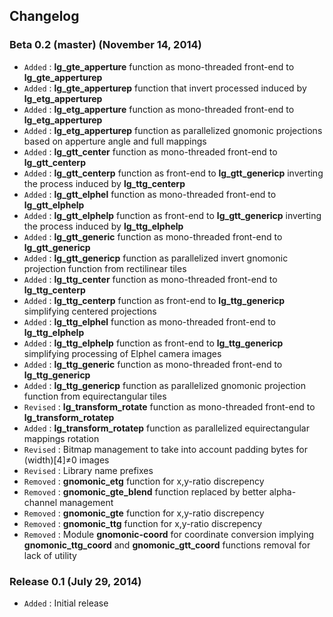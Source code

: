 ## Changelog

### Beta 0.2 (master) (November 14, 2014)

- `Added` : **lg\_gte\_apperture** function as mono-threaded front-end to **lg\_gte\_apperturep**
- `Added` : **lg\_gte\_apperturep** function that invert processed induced by **lg\_etg\_apperturep**
- `Added` : **lg\_etg\_apperture** function as mono-threaded front-end to **lg\_etg\_apperturep**
- `Added` : **lg\_etg\_apperturep** function as parallelized gnomonic projections based on apperture angle and full mappings
- `Added` : **lg\_gtt\_center** function as mono-threaded front-end to **lg\_gtt\_centerp**
- `Added` : **lg\_gtt\_centerp** function as front-end to **lg\_gtt\_genericp** inverting the process induced by **lg\_ttg\_centerp**
- `Added` : **lg\_gtt\_elphel** function as mono-threaded front-end to **lg\_gtt\_elphelp**
- `Added` : **lg\_gtt\_elphelp** function as front-end to **lg\_gtt\_genericp** inverting the process induced by **lg\_ttg\_elphelp**
- `Added` : **lg\_gtt\_generic** function as mono-threaded front-end to **lg\_gtt\_genericp**
- `Added` : **lg\_gtt\_genericp** function as parallelized invert gnomonic projection function from rectilinear tiles
- `Added` : **lg\_ttg\_center** function as mono-threaded front-end to **lg\_ttg\_centerp**
- `Added` : **lg\_ttg\_centerp** function as front-end to **lg\_ttg\_genericp** simplifying centered projections
- `Added` : **lg\_ttg\_elphel** function as mono-threaded front-end to **lg\_ttg\_elphelp**
- `Added` : **lg\_ttg\_elphelp** function as front-end to **lg\_ttg\_genericp** simplifying processing of Elphel camera images
- `Added` : **lg\_ttg\_generic** function as mono-threaded front-end to **lg\_ttg\_genericp**
- `Added` : **lg\_ttg\_genericp** function as parallelized gnomonic projection function from equirectangular tiles
- `Revised` : **lg\_transform\_rotate** function as mono-threaded front-end to **lg\_transform\_rotatep**
- `Added` : **lg\_transform\_rotatep** function as parallelized equirectangular mappings rotation
- `Revised` : Bitmap management to take into account padding bytes for (width)[4]≠0 images
- `Revised` : Library name prefixes
- `Removed` : **gnomonic\_etg** function for x,y-ratio discrepency
- `Removed` : **gnomonic\_gte_blend** function replaced by better alpha-channel management
- `Removed` : **gnomonic\_gte** function for x,y-ratio discrepency
- `Removed` : **gnomonic\_ttg** function for x,y-ratio discrepency
- `Removed` : Module **gnomonic-coord** for coordinate conversion implying **gnomonic\_ttg\_coord** and **gnomonic\_gtt\_coord** functions removal for lack of utility

### Release 0.1 (July 29, 2014)

- `Added` : Initial release
